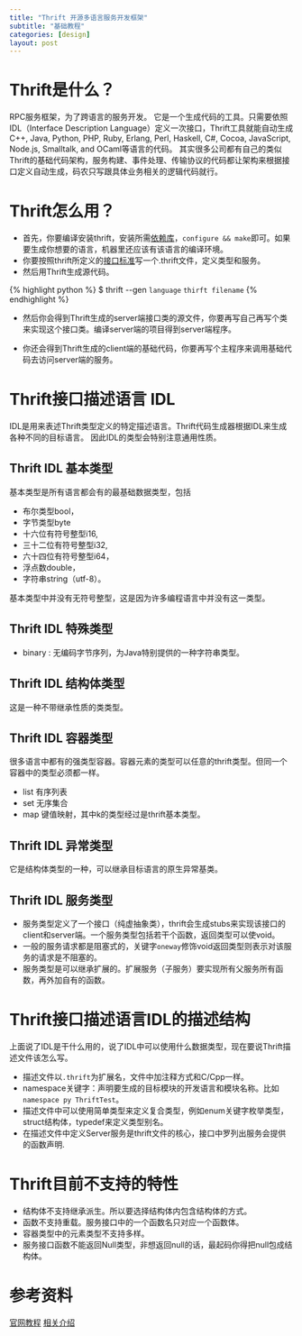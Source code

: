 ```yaml
---
title: "Thrift 开源多语言服务开发框架"
subtitle: "基础教程"
categories: [design]
layout: post
---
```

# Thrift是什么？
RPC服务框架，为了跨语言的服务开发。
它是一个生成代码的工具。只需要依照IDL（Interface Description Language）定义一次接口，Thrift工具就能自动生成 C++, Java, Python, PHP, Ruby, Erlang, Perl, Haskell, C#, Cocoa, JavaScript, Node.js, Smalltalk, and OCaml等语言的代码。
其实很多公司都有自己的类似Thrift的基础代码架构，服务构建、事件处理、传输协议的代码都让架构来根据接口定义自动生成，码农只写跟具体业务相关的逻辑代码就行。

# Thrift怎么用？

- 首先，你要编译安装thrift，安装所需[依赖库](https://thrift.apache.org/docs/install/)，`configure && make`即可。如果要生成你想要的语言，机器里还应该有该语言的编译环境。
- 你要按照thrift所定义的[接口标准](https://thrift.apache.org/docs/idl)写一个.thrift文件，定义类型和服务。
- 然后用Thrift生成源代码。

{% highlight python %}
$ thrift --gen `language` `thirft filename`
{% endhighlight %}

- 然后你会得到Thrift生成的server端接口类的源文件，你要再写自己再写个类来实现这个接口类。编译server端的项目得到server端程序。

- 你还会得到Thrift生成的client端的基础代码，你要再写个主程序来调用基础代码去访问server端的服务。




# Thrift接口描述语言 IDL
IDL是用来表述Thrift类型定义的特定描述语言。Thrift代码生成器根据IDL来生成各种不同的目标语言。
因此IDL的类型会特别注意通用性质。

## Thrift IDL 基本类型
基本类型是所有语言都会有的最基础数据类型，包括

- 布尔类型bool，
- 字节类型byte
- 十六位有符号整型i16, 
- 三十二位有符号整型i32, 
- 六十四位有符号整型i64，
- 浮点数double，
- 字符串string（utf-8）。

基本类型中并没有无符号整型，这是因为许多编程语言中并没有这一类型。

## Thrift IDL 特殊类型
- binary : 无编码字节序列，为Java特别提供的一种字符串类型。

## Thrift IDL 结构体类型
这是一种不带继承性质的类类型。

## Thrift IDL 容器类型
很多语言中都有的强类型容器。容器元素的类型可以任意的thrift类型。但同一个容器中的类型必须都一样。

- list 有序列表
- set 无序集合
- map 键值映射，其中k的类型经过是thrift基本类型。

## Thrift IDL 异常类型
它是结构体类型的一种，可以继承目标语言的原生异常基类。

## Thrift IDL 服务类型

- 服务类型定义了一个接口（纯虚抽象类），thrift会生成stubs来实现该接口的client和server端。一个服务类型包括若干个函数，返回类型可以使void。
- 一般的服务请求都是阻塞式的，关键字`oneway`修饰void返回类型则表示对该服务的请求是不阻塞的。
- 服务类型是可以继承扩展的。扩展服务（子服务）要实现所有父服务所有函数，再外加自有的函数。


# Thrift接口描述语言IDL的描述结构
上面说了IDL是干什么用的，说了IDL中可以使用什么数据类型，现在要说Thrift描述文件该怎么写。

- 描述文件以`.thrift`为扩展名，文件中加注释方式和C/Cpp一样。
- namespace关键字：声明要生成的目标模块的开发语言和模块名称。比如`namespace py ThriftTest`。
- 描述文件中可以使用简单类型来定义复合类型，例如enum关键字枚举类型，struct结构体，typedef来定义类型别名。
- 在描述文件中定义Server服务是thrift文件的核心，接口中罗列出服务会提供的函数声明.


# Thrift目前不支持的特性

- 结构体不支持继承派生。所以要选择结构体内包含结构体的方式。
- 函数不支持重载。服务接口中的一个函数名只对应一个函数体。
- 容器类型中的元素类型不支持多样。
- 服务接口函数不能返回Null类型，非想返回null的话，最起码你得把null包成结构体。


# 参考资料
[官网教程](https://thrift.apache.org/tutorial/)
[相关介绍](http://jnb.ociweb.com/jnb/jnbJun2009.html)


<!--
{% highlight python %}
print "hello, Lucky!"
{% endhighlight %}

![My image]({{ site.baseurl }}/images/emule.png)

My Github is [here][mygithub].

[mygithub]: https://github.com/lucky521
-->